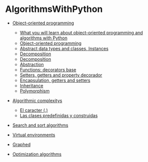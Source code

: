 # AlgorithmsWithPython




   * [Object-oriented programming
](#object-oriented-programming)
      * [What you will learn about object-oriented programming and algorithms with Python
](#what-you-will-learn-about-object-oriented-programming-and-algorithms-with-python
)
      * [Object-oriented programming
](#object-oriented-programming)
      * [Abstract data types and classes, Instances
](#abstract-data-types-and-classes-instances)
       * [Decomposition
](#decomposition)  
       * [Decomposition
](#decomposition)  
       * [Abstraction
](#abstraction)     
       * [Functions: decorators base
](#functions-decorators-base)  
       * [Setters, getters and property decorador 
](#setters-getters-y-and-property-decorador) 
       * [Encapsulation, getters and setters
](#encapsulation-getters-and-setters) 
       * [Inheritance
](#inheritance)     
       * [Polymorphism
](#polymorphism)    


   * [Algorithmic complexitys
](#algorithmic-complexity)  
      * [El caracter (.)](#places-to-program-for-data-science) 
      * [Las clases predefinidas y construidas
](#places-to-program-for-data-science) 
   * [Search and sort algorithms
](#search-and-sort-algorithms
)   
   * [Virtual environments
](#virtual-environments
)   
   * [Graphed
](#graphed
)   
   * [Optimization algorithms
](#optimization-algorithms
)   



